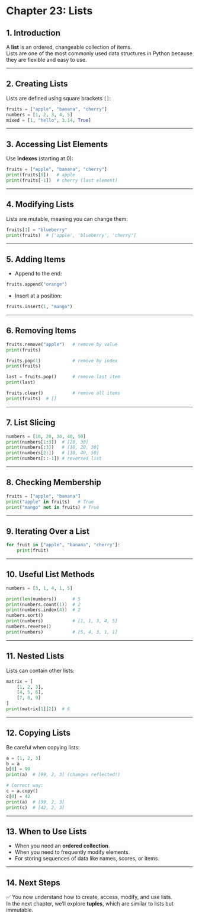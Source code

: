 # Chapter 23: Lists

## 1. Introduction
A **list** is an ordered, changeable collection of items.  
Lists are one of the most commonly used data structures in Python because they are flexible and easy to use.  

---

## 2. Creating Lists
Lists are defined using square brackets `[]`:

```python
fruits = ["apple", "banana", "cherry"]
numbers = [1, 2, 3, 4, 5]
mixed = [1, "hello", 3.14, True]
```

---

## 3. Accessing List Elements
Use **indexes** (starting at 0):

```python
fruits = ["apple", "banana", "cherry"]
print(fruits[0])   # apple
print(fruits[-1])  # cherry (last element)
```

---

## 4. Modifying Lists
Lists are mutable, meaning you can change them:

```python
fruits[1] = "blueberry"
print(fruits)  # ['apple', 'blueberry', 'cherry']
```

---

## 5. Adding Items
- Append to the end:

```python
fruits.append("orange")
```

- Insert at a position:

```python
fruits.insert(1, "mango")
```

---

## 6. Removing Items
```python
fruits.remove("apple")   # remove by value
print(fruits)

fruits.pop(1)            # remove by index
print(fruits)

last = fruits.pop()      # remove last item
print(last)

fruits.clear()           # remove all items
print(fruits)  # []
```

---

## 7. List Slicing
```python
numbers = [10, 20, 30, 40, 50]
print(numbers[1:3])  # [20, 30]
print(numbers[:3])   # [10, 20, 30]
print(numbers[2:])   # [30, 40, 50]
print(numbers[::-1]) # reversed list
```

---

## 8. Checking Membership
```python
fruits = ["apple", "banana"]
print("apple" in fruits)   # True
print("mango" not in fruits) # True
```

---

## 9. Iterating Over a List
```python
for fruit in ["apple", "banana", "cherry"]:
    print(fruit)
```

---

## 10. Useful List Methods
```python
numbers = [3, 1, 4, 1, 5]

print(len(numbers))      # 5
print(numbers.count(1))  # 2
print(numbers.index(4))  # 2
numbers.sort()
print(numbers)           # [1, 1, 3, 4, 5]
numbers.reverse()
print(numbers)           # [5, 4, 3, 1, 1]
```

---

## 11. Nested Lists
Lists can contain other lists:

```python
matrix = [
    [1, 2, 3],
    [4, 5, 6],
    [7, 8, 9]
]
print(matrix[1][2])  # 6
```

---

## 12. Copying Lists
Be careful when copying lists:

```python
a = [1, 2, 3]
b = a
b[0] = 99
print(a)  # [99, 2, 3] (changes reflected!)

# Correct way:
c = a.copy()
c[0] = 42
print(a)  # [99, 2, 3]
print(c)  # [42, 2, 3]
```

---

## 13. When to Use Lists
- When you need an **ordered collection**.  
- When you need to frequently modify elements.  
- For storing sequences of data like names, scores, or items.  

---

## 14. Next Steps
✅ You now understand how to create, access, modify, and use lists.  
In the next chapter, we’ll explore **tuples**, which are similar to lists but immutable.